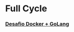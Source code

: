 # Full Cycle


### [Desafio Docker + GoLang](https://github.com/crozarakamilla/fullcycle/tree/main/docker/desafio-go)